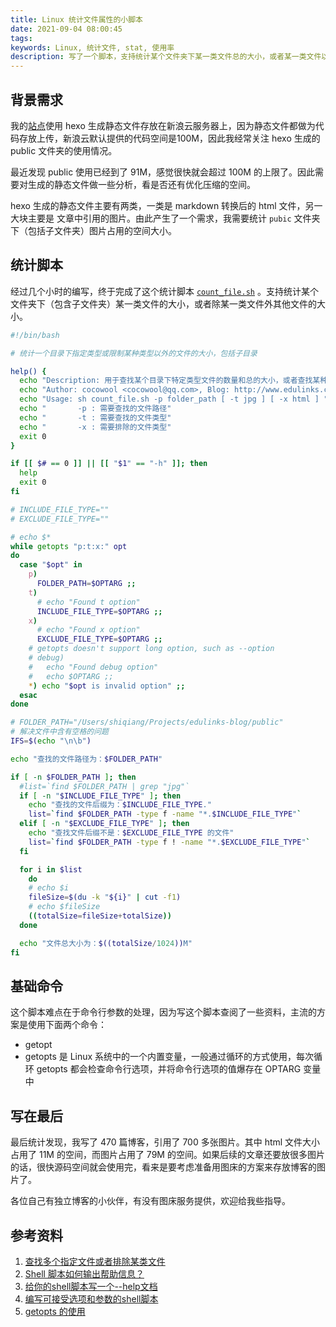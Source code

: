 ```yaml
---
title: Linux 统计文件属性的小脚本
date: 2021-09-04 08:00:45
tags:
keywords: Linux, 统计文件, stat, 使用率
description: 写了一个脚本，支持统计某个文件夹下某一类文件总的大小，或者某一类文件以外其他文件总的大小。
---
```


## 背景需求

我的[站点](http://www.edulinks.cn)使用 hexo 生成静态文件存放在新浪云服务器上，因为静态文件都做为代码存放上传，新浪云默认提供的代码空间是100M，因此我经常关注 hexo 生成的 public 文件夹的使用情况。

最近发现 public 使用已经到了 91M，感觉很快就会超过 100M 的上限了。因此需要对生成的静态文件做一些分析，看是否还有优化压缩的空间。

hexo 生成的静态文件主要有两类，一类是 markdown 转换后的 html 文件，另一大块主要是 文章中引用的图片。由此产生了一个需求，我需要统计 `pubic` 文件夹下（包括子文件夹）图片占用的空间大小。

## 统计脚本

经过几个小时的编写，终于完成了这个统计脚本 [`count_file.sh`](https://github.com/cocowool/sh-valley/blob/master/shell/count_file.sh) 。支持统计某个文件夹下（包含子文件夹）某一类文件的大小，或者除某一类文件外其他文件的大小。

```sh
#!/bin/bash

# 统计一个目录下指定类型或限制某种类型以外的文件的大小，包括子目录

help() {
  echo "Description: 用于查找某个目录下特定类型文件的数量和总的大小，或者查找某种类型以外的文件数量和总的大小"
  echo "Author: cocowool <cocowool@qq.com>, Blog: http://www.edulinks.cn"
  echo "Usage: sh count_file.sh -p folder_path [ -t jpg ] [ -x html ] "
  echo "       -p : 需要查找的文件路径"
  echo "       -t : 需要查找的文件类型"
  echo "       -x : 需要排除的文件类型"
  exit 0
}

if [[ $# == 0 ]] || [[ "$1" == "-h" ]]; then
  help
  exit 0
fi

# INCLUDE_FILE_TYPE=""
# EXCLUDE_FILE_TYPE=""

# echo $*
while getopts "p:t:x:" opt
do
  case "$opt" in
    p) 
      FOLDER_PATH=$OPTARG ;;
    t) 
      # echo "Found t option"
      INCLUDE_FILE_TYPE=$OPTARG ;;
    x)
      # echo "Found x option"
      EXCLUDE_FILE_TYPE=$OPTARG ;;
    # getopts doesn't support long option, such as --option
    # debug)
    #   echo "Found debug option"
    #   echo $OPTARG ;;
    *) echo "$opt is invalid option" ;;
  esac
done

# FOLDER_PATH="/Users/shiqiang/Projects/edulinks-blog/public"
# 解决文件中含有空格的问题
IFS=$(echo "\n\b")

echo "查找的文件路径为：$FOLDER_PATH"

if [ -n $FOLDER_PATH ]; then
  #list=`find $FOLDER_PATH | grep "jpg"`
  if [ -n "$INCLUDE_FILE_TYPE" ]; then
    echo "查找的文件后缀为：$INCLUDE_FILE_TYPE."
    list=`find $FOLDER_PATH -type f -name "*.$INCLUDE_FILE_TYPE"`
  elif [ -n "$EXCLUDE_FILE_TYPE" ]; then
    echo "查找文件后缀不是：$EXCLUDE_FILE_TYPE 的文件"
    list=`find $FOLDER_PATH -type f ! -name "*.$EXCLUDE_FILE_TYPE"`
  fi

  for i in $list
    do
    # echo $i
    fileSize=$(du -k "${i}" | cut -f1)
    # echo $fileSize
    ((totalSize=fileSize+totalSize))
  done

  echo "文件总大小为：$((totalSize/1024))M"
fi
```

## 基础命令
这个脚本难点在于命令行参数的处理，因为写这个脚本查阅了一些资料，主流的方案是使用下面两个命令：

* getopt 
* getopts 是 Linux 系统中的一个内置变量，一般通过循环的方式使用，每次循环 getopts 都会检查命令行选项，并将命令行选项的值爆存在 OPTARG 变量中

## 写在最后

最后统计发现，我写了 470 篇博客，引用了 700 多张图片。其中 html 文件大小占用了 11M 的空间，而图片占用了 79M 的空间。如果后续的文章还要放很多图片的话，很快源码空间就会使用完，看来是要考虑准备用图床的方案来存放博客的图片了。

各位自己有独立博客的小伙伴，有没有图床服务提供，欢迎给我些指导。

## 参考资料

1. [查找多个指定文件或者排除某类文件](https://blog.csdn.net/p1279030826/article/details/111868792)
2. [Shell 脚本如何输出帮助信息？](https://www.cnblogs.com/hangj/p/13331581.html)
3. [给你的shell脚本写一个--help文档](https://www.136.la/jingpin/show-115062.html)
4. [编写可接受选项和参数的shell脚本](https://blog.csdn.net/z1037561063/article/details/80410060)
5. [getopts 的使用](https://www.cnblogs.com/klb561/p/8933992.html)


